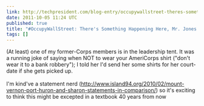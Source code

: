 ```yaml
---
link: http://techpresident.com/blog-entry/occupywallstreet-theres-something-happening-here-mr-jones
date: 2011-10-05 11:24 UTC
published: true
title: "#OccupyWallStreet: There's Something Happening Here, Mr. Jones | techPresident"
tags: []
---
```


(At least) one of my former-Corps members is in the leadership tent. It was a  running joke of saying when NOT to wear your AmeriCorps shirt ("don't wear it to a bank robbery"); I told her I'd send her some shirts for her court-date if she gets picked up. <br><br>I'm kind've a statement nerd (<a href="http://www.island94.org/2010/02/mount-vernon-port-huron-and-sharon-statements-in-comparison/">http://www.island94.org/2010/02/mount-vernon-port-huron-and-sharon-statements-in-comparison/</a>) so it's exciting to think this might be excepted in a textbook 40 years from now
